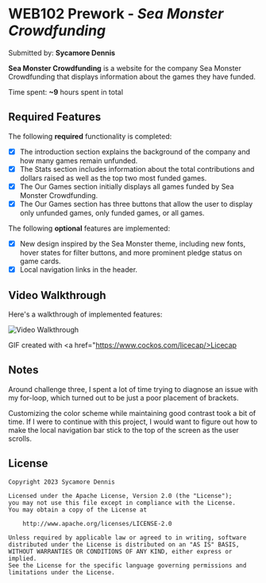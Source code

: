# WEB102 Prework - *Sea Monster Crowdfunding*

Submitted by: **Sycamore Dennis**

**Sea Monster Crowdfunding** is a website for the company Sea Monster Crowdfunding that displays information about the games they have funded.

Time spent: **~9** hours spent in total

## Required Features

The following **required** functionality is completed:

* [x] The introduction section explains the background of the company and how many games remain unfunded.
* [x] The Stats section includes information about the total contributions and dollars raised as well as the top two most funded games.
* [x] The Our Games section initially displays all games funded by Sea Monster Crowdfunding.
* [x] The Our Games section has three buttons that allow the user to display only unfunded games, only funded games, or all games.

The following **optional** features are implemented:

* [x] New design inspired by the Sea Monster theme, including new fonts, hover states for filter buttons, and more prominent pledge status on game cards.
* [x] Local navigation links in the header.

## Video Walkthrough

Here's a walkthrough of implemented features:

<img src='./prework-web102.gif' title='Video Walkthrough' width='' alt='Video Walkthrough' />

GIF created with <a href="https://www.cockos.com/licecap/>Licecap<a>

## Notes

Around challenge three, I spent a lot of time trying to diagnose an issue with my for-loop, which turned out to be just a poor placement of brackets. 

Customizing the color scheme while maintaining good contrast took a bit of time. If I were to continue with this project, I would want to figure out how to make the local navigation bar stick to the top of the screen as the user scrolls. 

## License

    Copyright 2023 Sycamore Dennis

    Licensed under the Apache License, Version 2.0 (the "License");
    you may not use this file except in compliance with the License.
    You may obtain a copy of the License at

        http://www.apache.org/licenses/LICENSE-2.0

    Unless required by applicable law or agreed to in writing, software
    distributed under the License is distributed on an "AS IS" BASIS,
    WITHOUT WARRANTIES OR CONDITIONS OF ANY KIND, either express or implied.
    See the License for the specific language governing permissions and
    limitations under the License.
